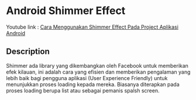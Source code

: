 # Android Shimmer Effect 

Youtube link : [Cara Menggunakan Shimmer Effect Pada Project Aplikasi Android](https://www.youtube.com/watch?v=7ygRMdSknhU&ab_channel=ArsipDN)

## Description

Shimmer ada library yang dikembangkan oleh Facebook untuk memberikan efek kilauan, ini adalah cara yang efisien dan memberikan pengalaman yang lebih baik bagi pengguna aplikasi (User Experience Friendly) untuk menunjukkan proses loading kepada mereka.
Biasanya diterapkan pada proses loading berupa list atau sebagai pemanis spalsh screen.
